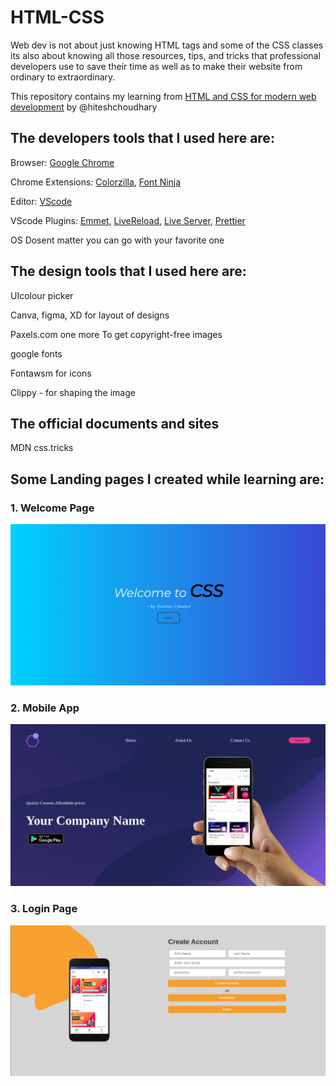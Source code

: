 # HTML-CSS
Web dev is not about just knowing HTML tags and some of the CSS classes its also about knowing all those resources, tips, and tricks that professional developers use to save their time as well as to make their website from ordinary to extraordinary.

This repository contains my learning from [HTML and CSS for modern web development](https://courses.learncodeonline.in/learn/home/HTML-and-CSS-for-modern-web-development/) by @hiteshchoudhary 

## The developers tools that I used here are:
Browser: [Google Chrome](https://www.google.com/chrome/?brand=YTUH&gclid=Cj0KCQiAorKfBhC0ARIsAHDzslvRAeefv4zZh-RhtL7TZslpGbSx0ru8NsE21wkRkyQWXqSvsi_LXTQaAtaAEALw_wcB&gclsrc=aw.ds)

Chrome Extensions: [Colorzilla](https://chrome.google.com/webstore/detail/color-picker-for-chrome/clldacgmdnnanihiibdgemajcfkmfhia?gclid=Cj0KCQiAorKfBhC0ARIsAHDzslsfJcPh6iQ0AMFdRg95boDKCXvXVa2xo4AW8P_V5ZB7gtoSurjNiBUaAr3OEALw_wcB), [Font Ninja](ourses.learncodeonline.in/learn/home/LCO-Pro/HTML-and-CSS-for-modern-web-development/section/204462/lesson/1159285)

Editor: [VScode](https://code.visualstudio.com/)

VScode Plugins: [Emmet](https://emmet.io/), [LiveReload](https://chrome.google.com/webstore/detail/livereload/jnihajbhpnppcggbcgedagnkighmdlei?hl=en), [Live Server](https://marketplace.visualstudio.com/items?itemName=ritwickdey.LiveServer), [Prettier](https://prettier.io/)

OS Dosent matter you can go with your favorite one

## The design tools that I used here are:
UIcolour picker

Canva, figma, XD for layout of designs

Paxels.com one more To get copyright-free images

google fonts

Fontawsm for icons

Clippy - for shaping the image

## The official documents and sites
MDN css.tricks

## Some Landing pages I created while learning are:

### 1. Welcome Page
![Welcome_Page](https://github.com/nandinichhajed/HTML-CSS/blob/main/CSS/04%20CSS/Final_Result.png)

### 2. Mobile App
![Mobile_App](https://github.com/nandinichhajed/HTML-CSS/blob/main/CSS/06%20Responsive%20Web-Pages/Mobileapp/images/final-result.png)

### 3. Login Page
![Login_Page](https://github.com/nandinichhajed/HTML-CSS/blob/main/CSS/07%20Registration/images/final_res.png)

